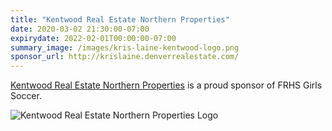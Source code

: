 ```yaml
---
title: "Kentwood Real Estate Northern Properties"
date: 2020-03-02 21:30:00-07:00
expirydate: 2022-02-01T00:00:00-07:00
summary_image: /images/kris-laine-kentwood-logo.png
sponsor_url: http://krislaine.denverrealestate.com/
---
```


<!--more-->

[Kentwood Real Estate Northern Properties][homepage] is a proud sponsor of FRHS Girls Soccer.

![Kentwood Real Estate Northern Properties Logo](/images/kris-laine-kentwood-logo.png)

[homepage]: http://krislaine.denverrealestate.com/
